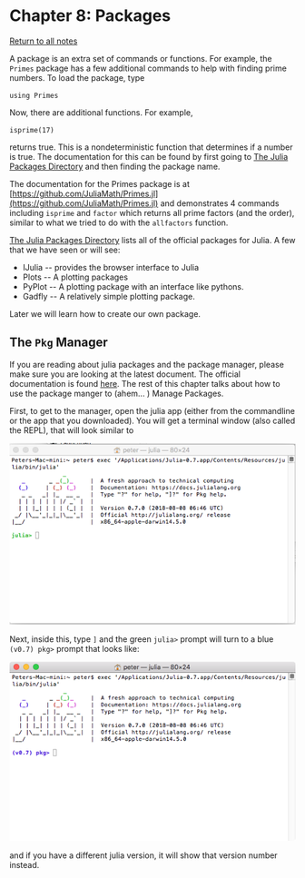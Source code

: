 Chapter 8: Packages
========

[Return to all notes](index.html)

A package is an extra set of commands or functions.  For example, the `Primes` package has a few additional commands to help with finding prime numbers.  To load the package, type
```
using Primes
```

Now, there are additional functions.  For example,
```
isprime(17)
```

returns true.  This is a nondeterministic function that determines if a number is true.  The documentation for this can be found by first going to [The Julia Packages Directory]([http://pkg.julialang.org/) and then finding the package name.

The documentation for the Primes package is at  [https://github.com/JuliaMath/Primes.jl](https://github.com/JuliaMath/Primes.jl) and demonstrates 4 commands including `isprime` and `factor` which returns all prime factors (and the order), similar to what we tried to do with the `allfactors` function.


[The Julia Packages Directory]([http://pkg.julialang.org/) lists all of the official packages for Julia.  A few that we have seen or will see:

* IJulia -- provides the browser interface to Julia
* Plots -- A plotting packages
* PyPlot -- A plotting package with an interface like pythons.
* Gadfly -- A relatively simple plotting package.

Later we will learn how to create our own package.


The `Pkg` Manager
------

If you are reading about julia packages and the package manager, please make sure you are looking at the latest document.  The official documentation is found [here](https://docs.julialang.org/en/stable/stdlib/Pkg/).  The rest of this chapter talks about how to use the package manger to (ahem... ) Manage Packages.

First, to get to the manager, open the julia app (either from the commandline or the app that you downloaded).  You will get a terminal window (also called the REPL), that will look similar to

![julia REPL](images/ch08/plot01.png)

Next, inside this, type `]` and the green `julia>` prompt will turn to a blue `(v0.7) pkg>` prompt that looks like:

![julia Pkg REPL](images/ch08/plot02.png)

and if you have a different julia version, it will show that version number instead.
